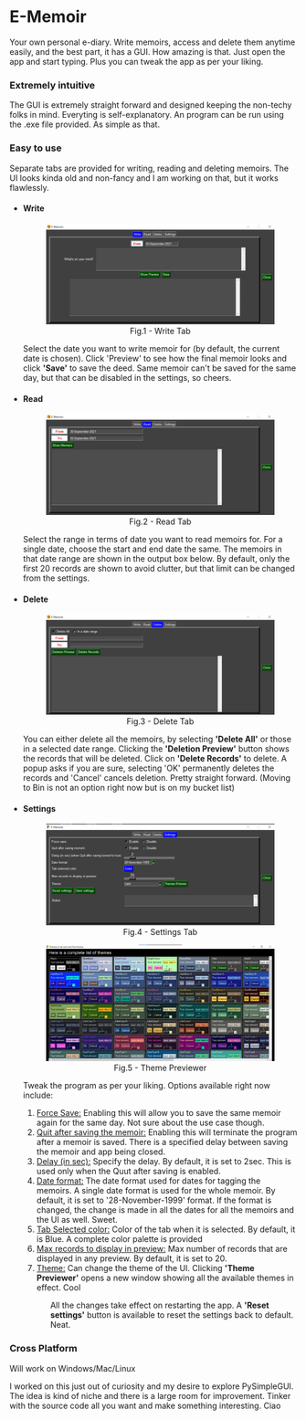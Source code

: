 <h1>E-Memoir</h1>
<p>Your own personal e-diary. Write memoirs, access and delete them anytime easily, and the best part, it has a GUI.
How amazing is that. Just open the app and start typing. Plus you can tweak the app as per your liking.</p>

<h3>Extremely intuitive</h3>
<p>The GUI is extremely straight forward and designed keeping the non-techy folks in mind. Everyting is self-explanatory. An program can be run using the .exe file provided. As simple as that.</p>

<hline>
<h3>Easy to use</h3>
<p>Separate tabs are provided for writing, reading and deleting memoirs. The UI looks kinda old and non-fancy and I am working on that, but it works flawlessly.</p>

<ul>
    <li>
        <h4>Write</h4>
        <center>
        <figure>
        <img src="pictures\write tab.jpg" alt="Write Tab">
        <figcaption>Fig.1 - Write Tab</figcaption>
        </figure>
        </center>
        <p>Select the date you want to write memoir for (by default, the current date is chosen). Click </b>'Preview'</b> to see how the final memoir looks and click <b>'Save'</b> to save the deed. Same memoir can't be saved for the same day, but that can be disabled in the settings, so cheers.</p>
    </li>
    <li>
        <h4>Read</h4>
        <center>
        <figure>
        <img src="pictures\read tab.jpg" alt="Read Tab">
        <figcaption>Fig.2 - Read Tab</figcaption>
        </figure>
        </center>
        <p>Select the range in terms of date you want to read memoirs for. For a single date, choose the start and end date the same. The memoirs in that date range are shown in the output box below. By default, only the first 20 records are shown to avoid clutter, but that limit can be changed from the settings.</p>
    </li>
    <li>
        <h4>Delete</h4>
        <center>
        <figure>
        <img src="pictures\delete tab.jpg" alt="Delete Tab">
        <center><figcaption>Fig.3 - Delete Tab</figcaption></center>
        </figure>
        </center>
        <p>You can either delete all the memoirs, by selecting <b>'Delete All'</b> or those in a selected date range. Clicking the <b>'Deletion Preview'</b> button shows the records that will be deleted. Click on <b>'Delete Records'</b> to delete. A popup asks if you are sure, selecting 'OK' permanently deletes the records and 'Cancel' cancels deletion. Pretty straight forward. (Moving to Bin is not an option right now but is on my bucket list)</p>
    </li>
    <li>
        <h4>Settings</h4>
        <center>
        <figure>
        <img src="pictures\settings tab.jpg" alt="Settings Tab">
            <figcaption>Fig.4 - Settings Tab</figcaption>
        </figure>
        <figure>
        <img src="pictures\theme previewer.jpg" alt="Settings Tab">
            <figcaption>Fig.5 - Theme Previewer</figcaption>
        </figure>
        </center>
        <p>Tweak the program as per your liking. Options available right now include:
            <ol>
                <li><u>Force Save:</u> Enabling this will allow you to save the same memoir again for the same day. Not sure about the use case though.</li>
                <li><u>Quit after saving the memoir:</u> Enabling this will terminate the program after a memoir is saved. There is a specified delay between saving the memoir and app being closed.</li>
                <li><u>Delay (in sec):</u> Specify the delay. By default, it is set to 2sec. This is used only when the Quut after saving is enabled.</li>
                <li><u>Date format:</u> The date format used for dates for tagging the memoirs. A single date format is used for the whole memoir. By default, it is set to '28-November-1999' format. If the format is changed, the change is made in all the dates for all the memoirs and the UI as well. Sweet.</li>
                <li><u>Tab Selected color:</u> Color of the tab when it is selected. By default, it is Blue. A complete color palette is provided</li>
                <li><u>Max records to display in preview:</u> Max number of records that are displayed in any preview. By default, it is set to 20.</li>
                <li><u>Theme:</u> Can change the theme of the UI. Clicking <b>'Theme Previewer'</b> opens a new window showing all the available themes in effect. Cool</li>
            <ol>
        </p>
        <p>
        All the changes take effect on restarting the app. A <b>'Reset settings'</b> button is available to reset the settings back to default. Neat.
        </p>
    </li>
</ul>

<hline>
<h3>Cross Platform</h3>
<p>Will work on Windows/Mac/Linux</p>

<hline>
<p>I worked on this just out of curiosity and my desire to explore PySimpleGUI. The idea is kind of niche and there is a large room for improvement. Tinker with the source code all you want and make something interesting. Ciao </p>

